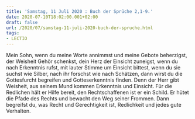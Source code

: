 ```yaml
---
title: 'Samstag, 11 Juli 2020 : Buch der Sprüche 2,1-9.'
date: 2020-07-10T18:02:00.001+02:00
draft: false
url: /2020/07/samstag-11-juli-2020-buch-der-spruche.html
tags: 
- LECTIO
---
```


Mein Sohn, wenn du meine Worte annimmst und meine Gebote beherzigst, der Weisheit Gehör schenkst, dein Herz der Einsicht zuneigst, wenn du nach Erkenntnis rufst, mit lauter Stimme um Einsicht bittest, wenn du sie suchst wie Silber, nach ihr forschst wie nach Schätzen, dann wirst du die Gottesfurcht begreifen und Gotteserkenntnis finden. Denn der Herr gibt Weisheit, aus seinem Mund kommen Erkenntnis und Einsicht. Für die Redlichen hält er Hilfe bereit, den Rechtschaffenen ist er ein Schild. Er hütet die Pfade des Rechts und bewacht den Weg seiner Frommen. Dann begreifst du, was Recht und Gerechtigkeit ist, Redlichkeit und jedes gute Verhalten.